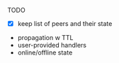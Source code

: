 TODO

- [x] keep list of peers and their state
- propagation w TTL
- user-provided handlers
- online/offline state